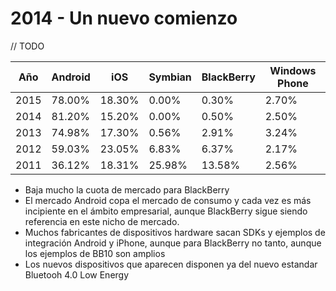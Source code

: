 # 2014 - Un nuevo comienzo

 // TODO
 
| Año   | Android |   iOS  | Symbian | BlackBerry | Windows Phone |
| ----- | ------- | ------ | ------- | ---------- | ------------- |
| 2015  |  78.00% | 18.30% |   0.00% |      0.30% |         2.70% |
| 2014  |  81.20% | 15.20% |   0.00% |      0.50% |         2.50% |
| 2013  |  74.98% | 17.30% |   0.56% |      2.91% |         3.24% |
| 2012  |  59.03% | 23.05% |   6.83% |      6.37% |         2.17% |
| 2011  |  36.12% | 18.31% |  25.98% |     13.58% |         2.56% |



- Baja mucho la cuota de mercado para BlackBerry
- El mercado Android copa el mercado de consumo y cada vez es más incipiente en el ámbito empresarial, aunque BlackBerry sigue siendo referencia en este nicho de mercado.
- Muchos fabricantes de dispositivos hardware sacan SDKs y ejemplos de integración Android y iPhone, aunque para BlackBerry no tanto, aunque los ejemplos de BB10 son amplios
- Los nuevos dispositivos que aparecen disponen ya del nuevo estandar Bluetooh 4.0 Low Energy
